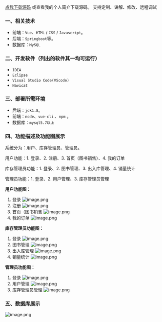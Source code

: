 [点我下载源码](https://www.oneprosol.com/detail/e89b1b578d094feeae3e4632ad3453c7) 
或查看我的个人简介下载源码。
支持定制、讲解、修改、远程调试

### 一、相关技术

- 前端：`Vue`、`HTML` / `CSS` / `Javascript`。
- 后端：`Springboot`等。
- 数据库：`MySQL`

### 二、开发软件（列出的软件其一均可运行）

- `IDEA`
- `Eclipse`
- `Visual Studio Code(VScode)`
- `Navicat`

### 三、部署所需环境

- 后端：`jdk1.8`。
- 前端：`node`、`vue-cli` 、`npm`  。
- 数据库：`mysql5.7以上`

### 四、功能描述及功能图展示

系统分为：用户、库存管理员、管理员。

用户功能：1. 登录、2. 注册、3. 首页（图书销售）、4. 我的订单

库存管理员功能：1. 登录、2. 图书管理、3. 出入库管理、4. 销量统计

管理员功能：1. 登录、2. 用户管理、3. 库存管理员管理

**用户功能图：**

1. 登录
   ![image.png](https://pic.picprosol.com/user_upload/1ca4a16527164fbdbe5588f4023765f3/2024-12-06%2018:26:59_image.png)
2. 注册
   ![image.png](https://pic.picprosol.com/user_upload/1ca4a16527164fbdbe5588f4023765f3/2024-12-06%2018:27:08_image.png)
3. 首页（图书销售
   ![image.png](https://pic.picprosol.com/user_upload/1ca4a16527164fbdbe5588f4023765f3/2024-12-06%2018:27:30_image.png)
4. 我的订单
   ![image.png](https://pic.picprosol.com/user_upload/1ca4a16527164fbdbe5588f4023765f3/2024-12-06%2018:29:33_image.png)

**库存管理员功能图：**

1. 登录
   ![image.png](https://pic.picprosol.com/user_upload/1ca4a16527164fbdbe5588f4023765f3/2024-12-06%2018:26:59_image.png)
2. 图书管理
   ![image.png](https://pic.picprosol.com/user_upload/1ca4a16527164fbdbe5588f4023765f3/2024-12-06%2018:29:40_image.png)
3. 出入库管理
   ![image.png](https://pic.picprosol.com/user_upload/1ca4a16527164fbdbe5588f4023765f3/2024-12-06%2018:29:46_image.png)
4. 销量统计
   ![image.png](https://pic.picprosol.com/user_upload/1ca4a16527164fbdbe5588f4023765f3/2024-12-06%2018:29:50_image.png)

**管理员功能图：**

1. 登录
   ![image.png](https://pic.picprosol.com/user_upload/1ca4a16527164fbdbe5588f4023765f3/2024-12-06%2018:26:59_image.png)
2. 用户管理
   ![image.png](https://pic.picprosol.com/user_upload/1ca4a16527164fbdbe5588f4023765f3/2024-12-06%2018:30:00_image.png)
3. 库存管理员管理
   ![image.png](https://pic.picprosol.com/user_upload/1ca4a16527164fbdbe5588f4023765f3/2024-12-06%2018:30:05_image.png)

### 五、数据库展示

![image.png](https://pic.picprosol.com/user_upload/1ca4a16527164fbdbe5588f4023765f3/2024-12-06%2018:30:30_image.png)

